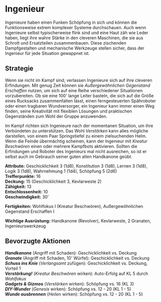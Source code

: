 # Ingenieur
Ingenieure haben einen Funken Schöpfung in sich und können die Funktionsweise extrem komplexer Systeme durchschauen. Auch wenn Ingenieure selbst typischerweise flink sind und eine Haut zäh wie Leder haben, liegt ihre wahre Stärke in den cleveren Maschinen, die sie aus Schrott und Ersatzteilen zusammenbauen. Diese zischenden Dampfgestalten und mechanische Werkzeuge stellen sicher, dass der Ingenieur für jede Situation gewappnet ist.

## Strategie
Wenn sie nicht im Kampf sind, verlassen Ingenieure sich auf ihre cleveren Erfindungen. Mit genug Zeit können sie *Außergewöhnlichen Gegenstand Erschaffen* nutzen, um sich auf eine Reihe verschiedener Situationen vorzubereiten. Ob sie eine 100' lange Leiter basteln, die sich auf die Größe eines Rucksacks zusammenfalten lässt, einen ferngesteuerten Spähroboter oder einen tragbaren Wundversorger, ein Ingenieur kann immer einen Weg finden, seine Kreativität mit flexiblen Lösungen und praktischen Gegenständen zum Wohl der Gruppe anzuwenden.

Im Kampf richten sich Ingenieure nach der momentanen Situation, um ihre Verbündeten zu unterstützen. Das Wohl *Verstärken* kann alles mögliche darstellen, von einem Paar Springstiefel zu einem zielsuchenden Helm. Wenn die Feinde übermächtig scheinen, kann der Ingenieur mit *Kreatur Beschwören* einen oder mehrere Kampfbots aktivieren. Sollten die Erfindungen und Roboter des Ingenieurs mal nicht ausreichen, so ist er selbst auch im Gebrauch seiner guten alten Handkanone geübt.

**Attribute:** Geschicklichkeit 3 (1d8), Konstitution 3 (1d8), Lernen 3 (1d8), Logik 3 (1d8), Wahrnehmung 1 (1d4), Schöpfung 5 (2d6)  
**Trefferpunkte:** 16  
**Deckung:** 15 (Geschicklichkeit 3, Kevlarweste 2)  
**Zähigkeit:** 13  
**Entschlossenheit:** 10  
**Geschwindigkeit:** 30'

**Fertigkeiten:** Wohlfokus I (Kreatur Beschwören), Außergewöhnlichen Gegenstand Erschaffen I

**Wichtige Ausrüstung:** Handkanone (Revolver), Kevlarweste, 2
Granaten, Ingenieurswerkzeug

## Bevorzugte Aktionen
_**Handkanone**_ (Angriff mit Schaden): Geschicklichkeit vs. Deckung  
_**Granate**_ (Angriff mit Schaden, 10' Würfel): Geschicklichkeit vs. Deckung  
_**Schuss ins Knie**_ (_Verlangsamt_ zufügen): Geschicklichkeit vs. Deckung, Vorteil 1  
_**Verstärkung!**_ (_Kreatur Beschwören_ wirken): Auto-Erfolg auf KL 5 durch _Wohlfokus_  
_**Gadgets & Gizmos**_ (_Verstärken_ wirken): Schöpfung vs. 16 (KL 3)  
_**DIY-Wunder**_ (_Genesis_ wirken): Schöpfung vs. 12 - 20 (KL 1 - 5)  
_**Wunde ausbrennen**_ (_Heilen_ wirken): Schöpfung vs. 12 - 20 (KL 1 - 5)
